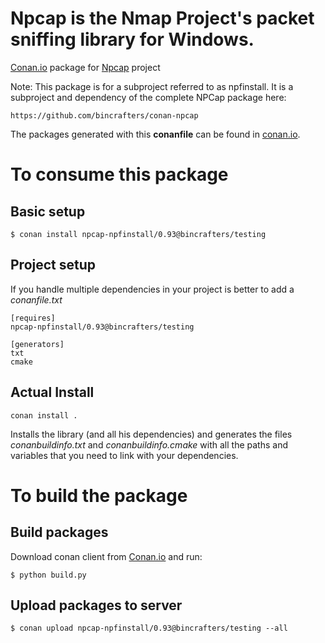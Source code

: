 # Npcap is the Nmap Project's packet sniffing library for Windows.

[Conan.io](https://conan.io) package for [Npcap](https://github.com/nmap/npcap) project

Note: This package is for a subproject referred to as npfinstall.  It is a subproject and dependency of the complete NPCap package here: 
	
	https://github.com/bincrafters/conan-npcap

The packages generated with this **conanfile** can be found in [conan.io](https://bintray.com/bincrafters/public-conan/npcap-npfinstall).

# To consume this package

## Basic setup

    $ conan install npcap-npfinstall/0.93@bincrafters/testing

## Project setup

If you handle multiple dependencies in your project is better to add a *conanfile.txt*

    [requires]
    npcap-npfinstall/0.93@bincrafters/testing
	
    [generators]
    txt
    cmake

## Actual Install 

    conan install . 

Installs the library (and all his dependencies) and generates the files *conanbuildinfo.txt* and *conanbuildinfo.cmake* with all the paths and variables that you need to link with your dependencies.
	
# To build the package

## Build packages

Download conan client from [Conan.io](https://conan.io) and run:

    $ python build.py

## Upload packages to server

    $ conan upload npcap-npfinstall/0.93@bincrafters/testing --all
